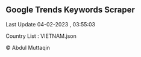 

## Google Trends Keywords Scraper 
 
Last Update 04-02-2023 , 03:55:03

Country List :
VIETNAM.json



© Abdul Muttaqin 
